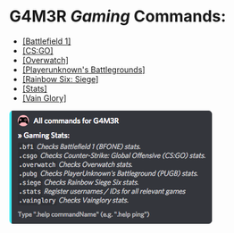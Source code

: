 # G4M3R _Gaming_ Commands:

* [\[Battlefield 1\]](/commands/gaming/bf1.md)
* [\[CS:GO\]](/commands/gaming/csgo.md)
* [\[Overwatch\]](/commands/gaming/overwatch.md)
* [\[Playerunknown's Battlegrounds\]](/commands/gaming/pubg.md)
* [\[Rainbow Six: Siege\]](/commands/gaming/siege.md)
* [\[Stats\]](/commands/gaming/stats.md)
* [\[Vain Glory\]](/commands/gaming/vainglory.md)

![](/assets/gamingcategory.png)

